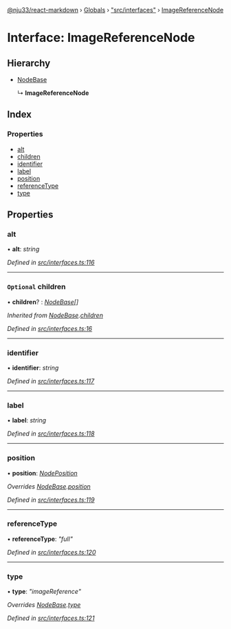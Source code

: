 [@nju33/react-markdown](../README.md) › [Globals](../globals.md) › ["src/interfaces"](../modules/_src_interfaces_.md) › [ImageReferenceNode](_src_interfaces_.imagereferencenode.md)

# Interface: ImageReferenceNode

## Hierarchy

* [NodeBase](_src_interfaces_.nodebase.md)

  ↳ **ImageReferenceNode**

## Index

### Properties

* [alt](_src_interfaces_.imagereferencenode.md#alt)
* [children](_src_interfaces_.imagereferencenode.md#optional-children)
* [identifier](_src_interfaces_.imagereferencenode.md#identifier)
* [label](_src_interfaces_.imagereferencenode.md#label)
* [position](_src_interfaces_.imagereferencenode.md#position)
* [referenceType](_src_interfaces_.imagereferencenode.md#referencetype)
* [type](_src_interfaces_.imagereferencenode.md#type)

## Properties

###  alt

• **alt**: *string*

*Defined in [src/interfaces.ts:116](https://github.com/nju33/react-markdown/blob/3861cd2/src/interfaces.ts#L116)*

___

### `Optional` children

• **children**? : *[NodeBase](_src_interfaces_.nodebase.md)[]*

*Inherited from [NodeBase](_src_interfaces_.nodebase.md).[children](_src_interfaces_.nodebase.md#optional-children)*

*Defined in [src/interfaces.ts:16](https://github.com/nju33/react-markdown/blob/3861cd2/src/interfaces.ts#L16)*

___

###  identifier

• **identifier**: *string*

*Defined in [src/interfaces.ts:117](https://github.com/nju33/react-markdown/blob/3861cd2/src/interfaces.ts#L117)*

___

###  label

• **label**: *string*

*Defined in [src/interfaces.ts:118](https://github.com/nju33/react-markdown/blob/3861cd2/src/interfaces.ts#L118)*

___

###  position

• **position**: *[NodePosition](_src_interfaces_.nodeposition.md)*

*Overrides [NodeBase](_src_interfaces_.nodebase.md).[position](_src_interfaces_.nodebase.md#position)*

*Defined in [src/interfaces.ts:119](https://github.com/nju33/react-markdown/blob/3861cd2/src/interfaces.ts#L119)*

___

###  referenceType

• **referenceType**: *"full"*

*Defined in [src/interfaces.ts:120](https://github.com/nju33/react-markdown/blob/3861cd2/src/interfaces.ts#L120)*

___

###  type

• **type**: *"imageReference"*

*Overrides [NodeBase](_src_interfaces_.nodebase.md).[type](_src_interfaces_.nodebase.md#type)*

*Defined in [src/interfaces.ts:121](https://github.com/nju33/react-markdown/blob/3861cd2/src/interfaces.ts#L121)*
